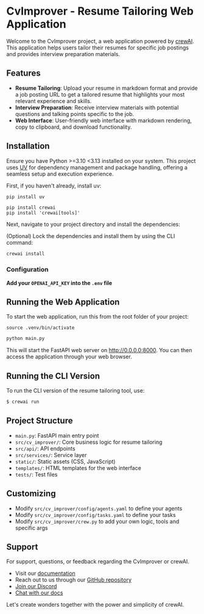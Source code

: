 # CvImprover - Resume Tailoring Web Application

Welcome to the CvImprover project, a web application powered by [crewAI](https://crewai.com). This application helps users tailor their resumes for specific job postings and provides interview preparation materials.

## Features

- **Resume Tailoring**: Upload your resume in markdown format and provide a job posting URL to get a tailored resume that highlights your most relevant experience and skills.
- **Interview Preparation**: Receive interview materials with potential questions and talking points specific to the job.
- **Web Interface**: User-friendly web interface with markdown rendering, copy to clipboard, and download functionality.

## Installation

Ensure you have Python >=3.10 <3.13 installed on your system. This project uses [UV](https://docs.astral.sh/uv/) for dependency management and package handling, offering a seamless setup and execution experience.

First, if you haven't already, install uv:

```bash
pip install uv
```

```
pip install crewai
pip install 'crewai[tools]'
```

Next, navigate to your project directory and install the dependencies:

(Optional) Lock the dependencies and install them by using the CLI command:
```bash
crewai install
```

### Configuration

**Add your `OPENAI_API_KEY` into the `.env` file**

## Running the Web Application

To start the web application, run this from the root folder of your project:

```
source .venv/bin/activate
```

```bash
python main.py
```

This will start the FastAPI web server on http://0.0.0.0:8000. You can then access the application through your web browser.

## Running the CLI Version

To run the CLI version of the resume tailoring tool, use:

```bash
$ crewai run
```

## Project Structure

- `main.py`: FastAPI main entry point
- `src/cv_improver/`: Core business logic for resume tailoring
- `src/api/`: API endpoints
- `src/services/`: Service layer
- `static/`: Static assets (CSS, JavaScript)
- `templates/`: HTML templates for the web interface
- `tests/`: Test files

## Customizing

- Modify `src/cv_improver/config/agents.yaml` to define your agents
- Modify `src/cv_improver/config/tasks.yaml` to define your tasks
- Modify `src/cv_improver/crew.py` to add your own logic, tools and specific args

## Support

For support, questions, or feedback regarding the CvImprover or crewAI.
- Visit our [documentation](https://docs.crewai.com)
- Reach out to us through our [GitHub repository](https://github.com/joaomdmoura/crewai)
- [Join our Discord](https://discord.com/invite/X4JWnZnxPb)
- [Chat with our docs](https://chatg.pt/DWjSBZn)

Let's create wonders together with the power and simplicity of crewAI.
